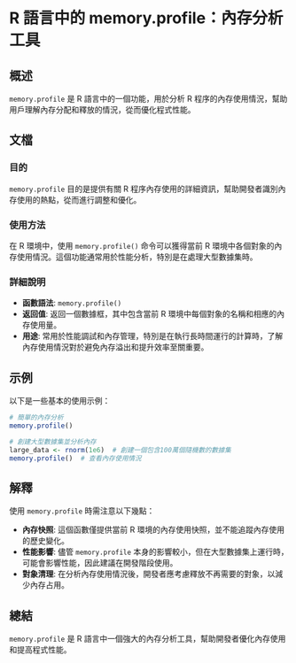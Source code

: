 <!--
Meta Description: # R 語言中的 memory.profile：內存分析工具 ## 概述 `memory.profile` 是 R 語言中的一個功能，用於分析 R 程序的內存使用情況，幫助用戶理解內存分配和釋放的情況，從而優化程式性能。 ## 文檔 ### 目的 `memory.profile` 目的是提供有關 R...
Meta Keywords: memory, profile, 語言中的, 內存分析工具, 語言中的一個功能
-->

# R 語言中的 memory.profile：內存分析工具

## 概述
`memory.profile` 是 R 語言中的一個功能，用於分析 R 程序的內存使用情況，幫助用戶理解內存分配和釋放的情況，從而優化程式性能。

## 文檔
### 目的
`memory.profile` 目的是提供有關 R 程序內存使用的詳細資訊，幫助開發者識別內存使用的熱點，從而進行調整和優化。

### 使用方法
在 R 環境中，使用 `memory.profile()` 命令可以獲得當前 R 環境中各個對象的內存使用情況。這個功能通常用於性能分析，特別是在處理大型數據集時。

### 詳細說明
- **函數語法**: `memory.profile()`
- **返回值**: 返回一個數據框，其中包含當前 R 環境中每個對象的名稱和相應的內存使用量。
- **用途**: 常用於性能調試和內存管理，特別是在執行長時間運行的計算時，了解內存使用情況對於避免內存溢出和提升效率至關重要。

## 示例
以下是一些基本的使用示例：

```R
# 簡單的內存分析
memory.profile()

# 創建大型數據集並分析內存
large_data <- rnorm(1e6)  # 創建一個包含100萬個隨機數的數據集
memory.profile()  # 查看內存使用情況
```

## 解釋
使用 `memory.profile` 時需注意以下幾點：
- **內存快照**: 這個函數僅提供當前 R 環境的內存使用快照，並不能追蹤內存使用的歷史變化。
- **性能影響**: 儘管 `memory.profile` 本身的影響較小，但在大型數據集上運行時，可能會影響性能，因此建議在開發階段使用。
- **對象清理**: 在分析內存使用情況後，開發者應考慮釋放不再需要的對象，以減少內存占用。

## 總結
`memory.profile` 是 R 語言中一個強大的內存分析工具，幫助開發者優化內存使用和提高程式性能。